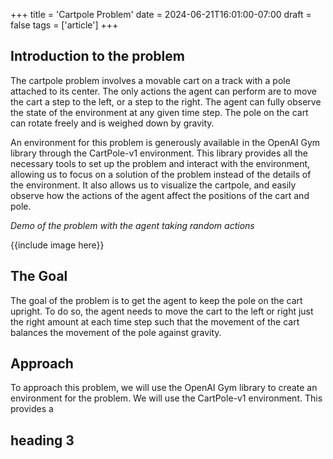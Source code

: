 +++
title = 'Cartpole Problem'
date = 2024-06-21T16:01:00-07:00
draft = false
tags = ['article']
+++

## Introduction to the problem

The cartpole problem involves a movable cart on a track with a pole attached to its center. The only actions the agent can perform are to move the cart a step to the left, or a step to the right. The agent can fully observe the state of the environment at any given time step. The pole on the cart can rotate freely and is weighed down by gravity.

An environment for this problem is generously available in the OpenAI Gym library through the CartPole-v1 environment. This library provides all the necessary tools to set up the problem and interact with the environment, allowing us to focus on a solution of the problem instead of the details of the environment. It also allows us to visualize the cartpole, and easily observe how the actions of the agent affect the positions of the cart and pole.

*Demo of the problem with the agent taking random actions*

{{include image here}}

## The Goal

The goal of the problem is to get the agent to keep the pole on the cart upright. To do so, the agent needs to move the cart to the left or right just the right amount at each time step such that the movement of the cart balances the movement of the pole against gravity.

## Approach

To approach this problem, we will use the OpenAI Gym library to create an environment for the problem. We will use the CartPole-v1 environment. This provides a 

## heading 3